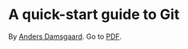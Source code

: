 # A quick-start guide to Git

By [Anders Damsgaard](https://adamsgaard.dk). Go to 
[PDF](https://github.com/anders-dc/git-quick-start/raw/master/git-quick-start.pdf).
